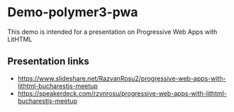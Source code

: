 # Demo-polymer3-pwa
  This demo is intended for a presentation on Progressive Web Apps with LitHTML

## Presentation links
* https://www.slideshare.net/RazvanRosu2/progressive-web-apps-with-lithtml-bucharestjs-meetup
* https://speakerdeck.com/rzvnrosu/progressive-web-apps-with-lithtml-bucharestjs-meetup
